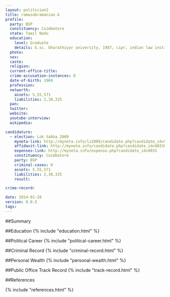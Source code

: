```yaml
---
layout: politician2
title: ramasubramanian.k
profile: 
  party: BSP
  constituency: Coimbatore
  state: Tamil Nadu
  education: 
    level: Graduate
    details: b.sc. bharathiyar university, 1987, cipr, indian law institute, delhi, 2008
  photo: 
  sex: 
  caste: 
  religion: 
  current-office-title: 
  crime-accusation-instances: 0
  date-of-birth: 1969
  profession: 
  networth: 
    assets: 5,55,571
    liabilities: 2,38,325
  pan: 
  twitter: 
  website: 
  youtube-interview: 
  wikipedia: 

candidature: 
  - election: Lok Sabha 2009
    myneta-link: http://myneta.info/ls2009/candidate.php?candidate_id=9033
    affidavit-link: http://myneta.info/candidate.php?candidate_id=9033&scan=original
    expenses-link: http://myneta.info/expense.php?candidate_id=9033
    constituency: Coimbatore 
    party: BSP
    criminal-cases: 0
    assets: 5,55,571
    liabilities: 2,38,325
    result:  

crime-record: 

date: 2014-01-28
version: 0.0.5
tags: 
---
```

##Summary


##Education
{% include "education.html" %}


##Political Career
{% include "political-career.html" %}


##Criminal Record
{% include "criminal-record.html" %}


##Personal Wealth
{% include "personal-wealth.html" %}


##Public Office Track Record
{% include "track-record.html" %}


##References


{% include "references.html" %}